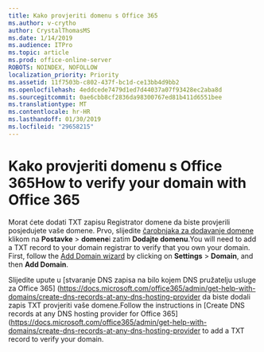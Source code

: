 ```yaml
---
title: Kako provjeriti domenu s Office 365
ms.author: v-crytho
author: CrystalThomasMS
ms.date: 1/14/2019
ms.audience: ITPro
ms.topic: article
ms.prod: office-online-server
ROBOTS: NOINDEX, NOFOLLOW
localization_priority: Priority
ms.assetid: 11f7503b-c802-437f-bc1d-ce13bb4d9bb2
ms.openlocfilehash: 4eddcede7479d1ed7d44037a07f93428ec2aba8d
ms.sourcegitcommit: 0ae6cbb8cf2836da98300767ed81b411d6551bee
ms.translationtype: MT
ms.contentlocale: hr-HR
ms.lasthandoff: 01/30/2019
ms.locfileid: "29658215"
---
```

# <a name="how-to-verify-your-domain-with-office-365"></a><span data-ttu-id="9bceb-102">Kako provjeriti domenu s Office 365</span><span class="sxs-lookup"><span data-stu-id="9bceb-102">How to verify your domain with Office 365</span></span>

<span data-ttu-id="9bceb-p101">Morat ćete dodati TXT zapisu Registrator domene da biste provjerili posjedujete vaše domene. Prvo, slijedite [čarobnjaka za dodavanje domene](https://portal.office.com/adminportal/home#/Domains) klikom na **Postavke** \> **domene**i zatim **Dodajte domenu**.</span><span class="sxs-lookup"><span data-stu-id="9bceb-p101">You will need to add a TXT record to your domain registrar to verify that you own your domain. First, follow the [Add Domain wizard](https://portal.office.com/adminportal/home#/Domains) by clicking on **Settings** \> **Domain**, and then **Add Domain**.</span></span>
  
<span data-ttu-id="9bceb-105">Slijedite upute u [stvaranje DNS zapisa na bilo kojem DNS pružatelju usluge za Office 365] (https://docs.microsoft.com/office365/admin/get-help-with-domains/create-dns-records-at-any-dns-hosting-provider da biste dodali zapis TXT provjeriti vaše domene.</span><span class="sxs-lookup"><span data-stu-id="9bceb-105">Follow the instructions in [Create DNS records at any DNS hosting provider for Office 365](https://docs.microsoft.com/office365/admin/get-help-with-domains/create-dns-records-at-any-dns-hosting-provider to add a TXT record to verify your domain.</span></span> 
  

